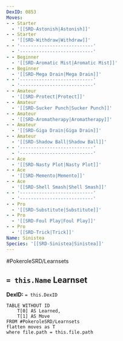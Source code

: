 ```yaml
---
DexID: 0853
Moves:
- - Starter
  - '[[SRD-Astonish|Astonish]]'
- - Starter
  - '[[SRD-Withdraw|Withdraw]]'
- - '---------------------------'
  - '---------------------------'
- - Beginner
  - '[[SRD-Aromatic Mist|Aromatic Mist]]'
- - Beginner
  - '[[SRD-Mega Drain|Mega Drain]]'
- - '---------------------------'
  - '---------------------------'
- - Amateur
  - '[[SRD-Protect|Protect]]'
- - Amateur
  - '[[SRD-Sucker Punch|Sucker Punch]]'
- - Amateur
  - '[[SRD-Aromatherapy|Aromatherapy]]'
- - Amateur
  - '[[SRD-Giga Drain|Giga Drain]]'
- - Amateur
  - '[[SRD-Shadow Ball|Shadow Ball]]'
- - '---------------------------'
  - '---------------------------'
- - Ace
  - '[[SRD-Nasty Plot|Nasty Plot]]'
- - Ace
  - '[[SRD-Memento|Memento]]'
- - Ace
  - '[[SRD-Shell Smash|Shell Smash]]'
- - '---------------------------'
  - '---------------------------'
- - Pro
  - '[[SRD-Substitute|Substitute]]'
- - Pro
  - '[[SRD-Foul Play|Foul Play]]'
- - Pro
  - '[[SRD-Trick|Trick]]'
Name: Sinistea
Species: '[[SRD-Sinistea|Sinistea]]'
---
```


#PokeroleSRD/Learnsets

## `= this.Name` Learnset

**DexID:** `= this.DexID`

```dataview
TABLE WITHOUT ID
    T[0] AS Learned,
    T[1] AS Move
FROM #PokeroleSRD/Learnsets
flatten moves as T
where file.path = this.file.path
```

